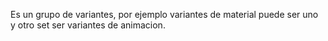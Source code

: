 Es un grupo de variantes, por ejemplo variantes de material puede ser uno y otro set ser variantes de animacion.